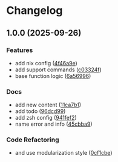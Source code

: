 # Changelog

## 1.0.0 (2025-09-26)


### Features

* add nix config ([4f46a9e](https://github.com/iusx/cds/commit/4f46a9edee4d92bc8db4a7f62c0f24be15c00198))
* add support commands ([c03324f](https://github.com/iusx/cds/commit/c03324f1a1f94e7e31e7f5a78bf6ea562a1fa69a))
* base function logic ([6a56996](https://github.com/iusx/cds/commit/6a569967237d091c681468475130024a66daffad))


### Docs

* add new content ([11ca7b1](https://github.com/iusx/cds/commit/11ca7b1715e019fd6eebfd554bbd75835b1f8c54))
* add todo ([96dcd99](https://github.com/iusx/cds/commit/96dcd9974e4218342f716b2077a73720dfb4c3dd))
* add zsh config ([941fef2](https://github.com/iusx/cds/commit/941fef2179a78bca0d0f7ddfd685d8a973a958fd))
* name error and info ([45cbba9](https://github.com/iusx/cds/commit/45cbba97c7886019bbe5808d1027055fb95ee0de))


### Code Refactoring

* and use modularization style ([0cf1cbe](https://github.com/iusx/cds/commit/0cf1cbe4bf03a24dfbecf48f1aff4e0a24e2fda4))
